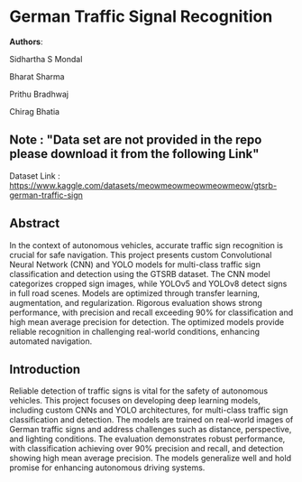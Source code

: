 # German Traffic Signal Recognition

**Authors**:

Sidhartha S Mondal

Bharat Sharma

Prithu Bradhwaj

Chirag Bhatia

## Note : "Data set are not provided in the repo please download it from the following Link"
Dataset Link : https://www.kaggle.com/datasets/meowmeowmeowmeowmeow/gtsrb-german-traffic-sign

## Abstract

In the context of autonomous vehicles, accurate traffic sign recognition
is crucial for safe navigation. This project presents custom
Convolutional Neural Network (CNN) and YOLO models for multi-class
traffic sign classification and detection using the GTSRB dataset. The
CNN model categorizes cropped sign images, while YOLOv5 and YOLOv8
detect signs in full road scenes. Models are optimized through transfer
learning, augmentation, and regularization. Rigorous evaluation shows
strong performance, with precision and recall exceeding 90% for
classification and high mean average precision for detection. The
optimized models provide reliable recognition in challenging real-world
conditions, enhancing automated navigation.

## Introduction

Reliable detection of traffic signs is vital for the safety of
autonomous vehicles. This project focuses on developing deep learning
models, including custom CNNs and YOLO architectures, for multi-class
traffic sign classification and detection. The models are trained on
real-world images of German traffic signs and address challenges such as
distance, perspective, and lighting conditions. The evaluation
demonstrates robust performance, with classification achieving over 90%
precision and recall, and detection showing high mean average precision.
The models generalize well and hold promise for enhancing autonomous
driving systems.

